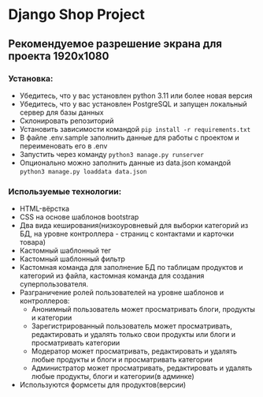 # Django Shop Project
## Рекомендуемое разрешение экрана для проекта 1920х1080
### Установка:
- Убедитесь, что у вас установлен python 3.11 или более новая версия<br>
- Убедитесь, что у вас установлен PostgreSQL и запущен локальный сервер для базы данных<br>
- Склонировать репозиторий<br>
- Установить зависимости командой ```pip install -r requirements.txt```<br>
- В файле .env.sample заполнить данные для работы с проектом и переименовать его в .env<br>
- Запустить через команду ```python3 manage.py runserver```
- Опционально можно заполнить данные из data.json командой ```python3 manage.py loaddata data.json```

### Используемые технологии:
- HTML-вёрстка
- CSS на основе шаблонов bootstrap
- Два вида кеширования(низкоуровневый для выборки категорий из БД, на уровне контроллера - страниц с контактами и карточки товара)
- Кастомный шаблонный тег
- Кастомный шаблонный фильтр
- Кастомная команда для заполнение БД по таблицам продуктов и категорий из файла, кастомная команда для создания суперпользователя.
- Разграничение ролей пользователей на уровне шаблонов и контроллеров:
  - Анонимный пользователь может просматривать блоги, продукты и категории
  - Зарегистрированный пользователь может просматривать, редактировать и удалять только свои продукты или блоги и просматривать категории
  - Модератор может просматривать, редактировать и удалять любые продукты и блоги и просматривать категории
  - Администратор может просматривать, редактировать и удалять любые продукты, блоги и категории(в админке)
- Используются формсеты для продуктов(версии)